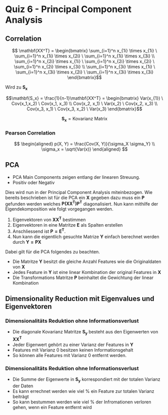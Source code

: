 # Quiz 6 - Principal Component Analysis

## Correlation

$$ \mathbf{XX^T} = \begin{bmatrix}
\sum_{i=1}^n x_{1i} \times x_{1i} \ \sum_{i=1}^n x_{1i} \times x_{2i} \ \sum_{i=1}^n x_{1i} \times x_{3i} \\
\sum_{i=1}^n x_{2i} \times x_{1i} \ \sum_{i=1}^n x_{2i} \times x_{2i}  \ \sum_{i=1}^n x_{2i} \times x_{3i} \\
\sum_{i=1}^n x_{3i} \times x_{1i} \ \sum_{i=1}^n x_{3i} \times x_{2i} \ \sum_{i=1}^n x_{3i} \times x_{3i} 
\end{bmatrix}$$

Wird zu $\mathbf{S_x}$

$$\mathbf{S_x} = \frac{1}{n-1}\mathbf{XX^T} = \begin{bmatrix}
Var(x_{1}) \ Cov(x_1,x_2) \ Cov(x_1, x_3) \\
Cov(x_2, x_1) \ Var(x_2) \ Cov(x_2, x_3) \\
Cov(x_3, x_1) \ Cov(x_3, x_2) \ Var(x_3)
\end{bmatrix}$$

$$ \mathbf{S_x} = \text{Kovarianz Matrix} $$

### Pearson Correlation

$$
\begin{aligned}
    p(X, Y) = \frac{Cov(X, Y)}{\sigma_X \sigma_Y} \\
     \sigma_x = \sqrt{Var(x)}
\end{aligned}
$$

## PCA

- PCA Main Components zeigen entlang der linearen Streuung.
- Positiv oder Negativ

Dies wird nun in der Principal Component Analysis miteinbezogen. Wie bereits beschrieben ist für die PCA ein $\mathbf{X}$ gegeben dazu muss ein $\mathbf{P}$ gefunden werden welches $\mathbf{P(XX^T)P^T}$ diagonalisiert. Nun kann mithilfe der Eigendekomposition wie folgt vorgegangen werden.

1. Eigenvektoren von $\mathbf{XX^T}$ bestimmen
2. Eigenvektoren in eine Matritze $\mathbf{E}$ als Spalten erstellen
3. Anschliessend ist $\mathbf{P=E^T}$.
4. Nun kann die eigentlich gesuchte Matrize $\mathbf{Y}$ einfach berechnet werden durch $\mathbf{Y = PX}$ 

Dabei gilt für die PCA folgendes zu beachten.

- Die Matritze $\mathbf{Y}$ besitzt die gleiche Anzahl Features wie die Originaldaten von $\mathbf{X}$ 
- Jedes Feature in $\mathbf{Y}$ ist eine linear Kombination der original Features in $\mathbf{X}$ 
- Die Transformations Matritze $\mathbf{P}$ beinhaltet die Gewichtung der linear Kombination

## Dimensionality Reduction mit Eigenvalues und Eigenvektoren

### Dimensionalitäts Reduktion ohne Informationsverlust

- Die diagonale Kovarianz Matritze $\mathbf{S_y}$ besteht aus den Eigenwerten von $\mathbf{XX^T}$ 
- Jeder Eigenwert gehört zu einer Varianz der Features in  $\mathbf{Y}$
- Features mit Varianz $0$ besitzen keinen Informationsgehalt
- So können alle Features mit Varianz $0$ entfernt werden.

### Dimensionalitäts Reduktion ohne Informationsverlust

- Die Summe der Eigenwerte in $\mathbf{S_y}$ korrespondiert mit der totalen Varianz der Daten
- Es kann errechnet werden wie viel $\%$ ein Feature zur totalen Varianz beiträgt
- So kann bestummen werden wie viel $\%$ der Infromationen verloren gehen, wenn ein Feature entfernt wird


